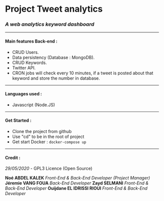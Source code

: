 # Project Tweet analytics
### *A web analytics keyword dashboard*
---
 #### Main features Back-end :
-   CRUD Users.
-   Data persistency (Database : MongoDB).
-   CRUD Keywords.
-   Twitter API.
-   CRON jobs will check every 10 minutes, if a tweet is posted about that keyword and store the number in database.
---
#### Languages used :
* Javascript (Node.JS)
---
#### Get Started : &nbsp;
- Clone the project from github
- Use "cd" to be in the root of project
- Get start Docker : `docker-compose up`
---
#### Credit :
*29/05/2020* - GPL3 Licence (Open Source)

**Noé ABDEL KALEK** *Front-End & Back-End Developer* *(Project Manager)*
**Jéremie VANG FOUA** *Back-End Developer*
**Zayd SELMANI** *Front-End & Back-End Developer*
**Ouijdane EL IDRISSI RIOUI** *Front-End & Back-End Developer*